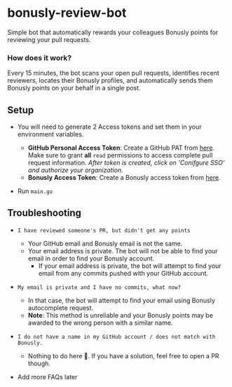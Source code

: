 # bonusly-review-bot
Simple bot that automatically rewards your colleagues Bonusly points for reviewing your pull requests.

### How does it work?
Every 15 minutes, the bot scans your open pull requests, identifies recent reviewers, locates their Bonusly profiles, and automatically sends them Bonusly points on your behalf in a single post.

## Setup
- You will need to generate 2 Access tokens and set them in your environment variables.

  - **GitHub Personal Access Token**: Create a GitHub PAT from [here](https://github.com/settings/tokens). Make sure to grant **all** `read` permissions to access complete pull request information. _After token is created, click on 'Conifgure SSO' and authorize your organization._ 
  - **Bonusly Access Token**: Create a Bonusly access token from [here](https://bonus.ly/api_keys/new).

- Run `main.go`

## Troubleshooting
- `I have reviewed someone's PR, but didn't get any points`
  - Your GitHub email and Bonusly email is not the same.
  - Your email address is private. The bot will not be able to find your email in order to find your Bonusly account.
    - If your email address is private, the bot will attempt to find your email from any commits pushed with your GitHub account.

- `My email is private and I have no commits, what now?`
  - In that case, the bot will attempt to find your email using Bonusly autocomplete request.
  - **Note**: This method is unreliable and your Bonusly points may be awarded to the wrong person with a similar name.

- `I do not have a name in my GitHub account / does not match with Bonusly.`
  - Nothing to do here 🤷. If you have a solution, feel free to open a PR though.

- Add more FAQs later
